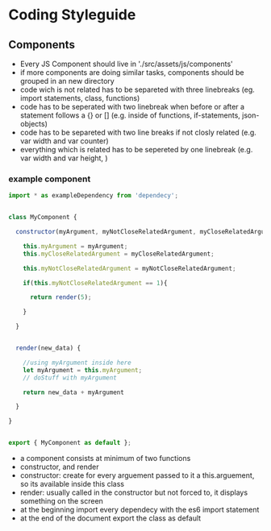 # Coding Styleguide

## Components

* Every JS Component should live in './src/assets/js/components'
* if more components are doing similar tasks, components should be grouped in an new directory
* code wich is not related has to be separeted with three linebreaks (eg. import statements, class, functions)
* code has to be seperated with two linebreak when before or after a statement follows a {} or [] (e.g. inside of functions, if-statements, json-objects)
* code has to be separeted with two line breaks if not closly related (e.g. var width and var counter)
* everything which is related has to be sepereted by one linebreak (e.g. var width and var height, )

### example component
```js
import * as exampleDependency from 'dependecy';


class MyComponent {

  constructor(myArgument, myNotCloseRelatedArgument, myCloseRelatedArgument) {

    this.myArgument = myArgument;
    this.myCloseRelatedArgument = myCloseRelatedArgument;

    this.myNotCloseRelatedArgument = myNotCloseRelatedArgument;

    if(this.myNotCloseRelatedArgument == 1){

      return render(5);

    }

  }


  render(new_data) {

    //using myArgument inside here
    let myArgument = this.myArgument;
    // doStuff with myArgument

    return new_data + myArgument

  }

}


export { MyComponent as default };
```

* a component consists at minimum of two functions 
* constructor, and render
* constructor: create for every arguement passed to it a this.arguement, so its available inside this class
* render: usually called in the constructor but not forced to, it displays something on the screen
* at the beginning import every dependecy with the es6 import statement
* at the end of the document export the class as default